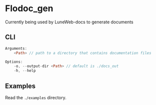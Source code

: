 # Flodoc_gen

Currently being used by LuneWeb-docs to generate documents

## CLI

```rs
Arguments:
    <Path> // path to a directory that contains documentation files

Options:
    -o, --output-dir <Path> // default is ./docs_out
    -h, --help
```

## Examples

Read the `./examples` directory.

